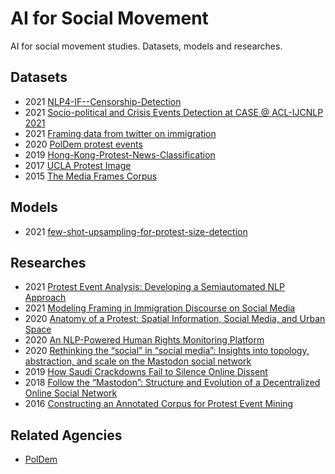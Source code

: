 # AI for Social Movement

AI for social movement studies. Datasets, models and researches.

## Datasets

- 2021 [NLP4-IF--Censorship-Detection](https://gitlab.com/NLP4IF/nlp4-if-censorship-detection)
- 2021 [Socio-political and Crisis Events Detection at CASE @ ACL-IJCNLP 2021](https://github.com/emerging-welfare/case-2021-shared-task)
- 2021 [Framing data from twitter on immigration](https://github.com/juliamendelsohn/framing)
- 2020 [PolDem protest events](https://poldem.eui.eu/download/protest-events/)
- 2019 [Hong-Kong-Protest-News-Classification](https://github.com/Junchi0905/Hong-Kong-Protest-News-Classification)
- 2017 [UCLA Protest Image](https://github.com/wondonghyeon/protest-detection-violence-estimation)
- 2015 [The Media Frames Corpus](https://github.com/dallascard/media_frames_corpus)

## Models

- 2021 [few-shot-upsampling-for-protest-size-detection](https://github.com/benradford/few-shot-upsampling-for-protest-size-detection)

## Researches

- 2021 [Protest Event Analysis: Developing a Semiautomated NLP Approach](https://journals.sagepub.com/doi/full/10.1177/00027642211021650)
- 2021 [Modeling Framing in Immigration Discourse on Social Media](https://arxiv.org/abs/2104.06443)
- 2020 [Anatomy of a Protest: Spatial Information, Social Media, and Urban Space](https://journals.sagepub.com/doi/full/10.1177/2056305119897320)
- 2020 [An NLP-Powered Human Rights Monitoring Platform](https://www.sciencedirect.com/science/article/pii/S0957417420301901?casa_token=Y8EQjHT_KDAAAAAA:EGnn1EWL3tv4f19K3zvjnmdJpwWVw7RfR_Dk0wRhWyXcHILAL4_o_nNBFNqetT6bToonoJO1o-o)
- 2020 [Rethinking the “social” in “social media”: Insights into topology, abstraction, and scale on the Mastodon social network](https://journals.sagepub.com/doi/pdf/10.1177/1461444820912533?casa_token=LzXOBpX72yMAAAAA:7yVk1ZJL1gA6GSNB1NBc3_bF1tw3e24LgBuLRlpxME5TlIE3wuBldLY6jTySwmYB-4-DtF8Ypt-y9g)
- 2019 [How Saudi Crackdowns Fail to Silence Online Dissent](https://www.cambridge.org/core/journals/american-political-science-review/article/abs/how-saudi-crackdowns-fail-to-silence-online-dissent/1BA13DF8FD5D04EC181BCD4D1055254B)
- 2018 [Follow the “Mastodon”: Structure and Evolution of a Decentralized Online Social Network](https://ojs.aaai.org/index.php/ICWSM/article/download/14988/14838)
- 2016 [Constructing an Annotated Corpus for Protest Event Mining](https://aclanthology.org/W16-5613.pdf)

## Related Agencies

- [PolDem](https://poldem.eui.eu)
